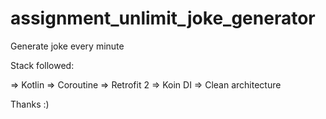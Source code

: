 # assignment_unlimit_joke_generator

Generate joke every minute

Stack followed:

=> Kotlin
=> Coroutine
=> Retrofit 2
=> Koin DI
=> Clean architecture
 
Thanks :)
